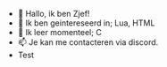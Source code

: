 - 👋 Hallo, ik ben Zjef!
- 👀 Ik ben geintereseerd in; Lua, HTML
- 🌱 Ik leer momenteel; C
- 📫 Je kan me contacteren via discord.
- Test

